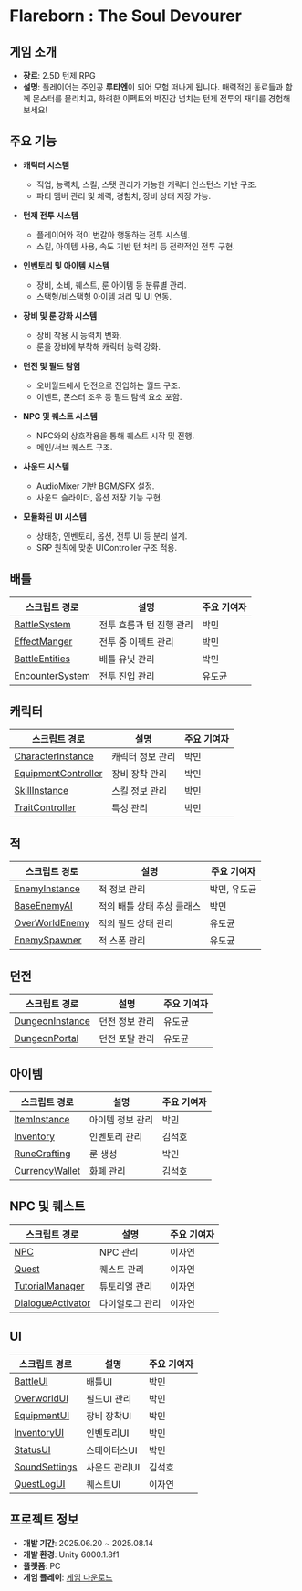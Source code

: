 # Flareborn : The Soul Devourer

## 게임 소개

- **장르**: 2.5D 턴제 RPG
- **설명**: 플레이어는 주인공 **루티엔**이 되어 모험 떠나게 됩니다. 매력적인 동료들과 함께 몬스터를 물리치고, 화려한 이펙트와 박진감 넘치는 턴제 전투의 재미를 경험해보세요!

## 주요 기능

- **캐릭터 시스템**
  - 직업, 능력치, 스킬, 스탯 관리가 가능한 캐릭터 인스턴스 기반 구조.
  - 파티 멤버 관리 및 체력, 경험치, 장비 상태 저장 가능.

- **턴제 전투 시스템**
  - 플레이어와 적이 번갈아 행동하는 전투 시스템.
  - 스킬, 아이템 사용, 속도 기반 턴 처리 등 전략적인 전투 구현.

- **인벤토리 및 아이템 시스템**
  - 장비, 소비, 퀘스트, 룬 아이템 등 분류별 관리.
  - 스택형/비스택형 아이템 처리 및 UI 연동.

- **장비 및 룬 강화 시스템**
  - 장비 착용 시 능력치 변화.
  - 룬을 장비에 부착해 캐릭터 능력 강화.

- **던전 및 필드 탐험**
  - 오버월드에서 던전으로 진입하는 월드 구조.
  - 이벤트, 몬스터 조우 등 필드 탐색 요소 포함.

- **NPC 및 퀘스트 시스템**
  - NPC와의 상호작용을 통해 퀘스트 시작 및 진행.
  - 메인/서브 퀘스트 구조.

- **사운드 시스템**
  - AudioMixer 기반 BGM/SFX 설정.
  - 사운드 슬라이더, 옵션 저장 기능 구현.

- **모듈화된 UI 시스템**
  - 상태창, 인벤토리, 옵션, 전투 UI 등 분리 설계.
  - SRP 원칙에 맞춘 UIController 구조 적용.


## 배틀

| 스크립트 경로                                                                                                                                     | 설명                 | 주요 기여자 |
| ------------------------------------------------------------------------------------------------------------------------------------------- | ------------------ | ------ |
| [BattleSystem](https://github.com/pm2979/Flareborn_Code/blob/main/Battle/BattleSystem.cs)         | 전투 흐름과 턴 진행 관리     | 박민     |
| [EffectManger](https://github.com/pm2979/Flareborn_Code/blob/main/Battle/BattleEffect/EffectManger.cs)             | 전투 중 이펙트 관리       | 박민    |
| [BattleEntities](https://github.com/pm2979/Flareborn_Code/blob/main/Battle/Entities/BattleEntities.cs)   | 배틀 유닛 관리 | 박민   |
| [EncounterSystem](https://github.com/pm2979/Flareborn_Code/blob/main/Battle/EncounterSystem.cs)                         | 전투 진입 관리       | 유도균    |

## 캐릭터

| 스크립트 경로                                                                                                                                     | 설명                 | 주요 기여자 |
| ------------------------------------------------------------------------------------------------------------------------------------------- | ------------------ | ------ |
| [CharacterInstance](https://github.com/pm2979/Flareborn_Code/blob/main/Character/CharacterInstance.cs)         | 캐릭터 정보 관리     | 박민     |
| [EquipmentController](https://github.com/pm2979/Flareborn_Code/blob/main/Character/Equip/EquipmentController.cs)             | 장비 장착 관리       | 박민    |
| [SkillInstance](https://github.com/pm2979/Flareborn_Code/blob/main/Character/Skill/SkillInstance.cs)   | 스킬 정보 관리 | 박민    |
| [TraitController](https://github.com/pm2979/Flareborn_Code/blob/main/Character/Traits/TraitController.cs) | 특성 관리       | 박민     |

## 적

| 스크립트 경로                                                                                                                                     | 설명                 | 주요 기여자 |
| ------------------------------------------------------------------------------------------------------------------------------------------- | ------------------ | ------ |
| [EnemyInstance](https://github.com/pm2979/Flareborn_Code/blob/main/Enemy/EnemyInstance.cs)   | 적 정보 관리 | 박민, 유도균   |
| [BaseEnemyAI](https://github.com/pm2979/Flareborn_Code/blob/main/Enemy/Battle/EnemyAI/BaseEnemyAI.cs)         | 적의 배틀 상태 추상 클래스     | 박민     |
| [OverWorldEnemy](https://github.com/pm2979/Flareborn_Code/blob/main/Enemy/OverWorld/OverWorldEnemy.cs)             | 적의 필드 상태 관리       | 유도균    |
| [EnemySpawner](https://github.com/pm2979/Flareborn_Code/blob/main/Enemy/EnemySpawner.cs)             | 적 스폰 관리       | 유도균    |

## 던전

| 스크립트 경로                                                                                                                                     | 설명                 | 주요 기여자 |
| ------------------------------------------------------------------------------------------------------------------------------------------- | ------------------ | ------ |
| [DungeonInstance](https://github.com/pm2979/Flareborn_Code/blob/main/Dungeon/DungeonInstance.cs)         | 던전 정보 관리     | 유도균     |
| [DungeonPortal](https://github.com/pm2979/Flareborn_Code/blob/main/Dungeon/DungeonPortal.cs)             | 던전 포탈 관리       | 유도균    |

## 아이템

| 스크립트 경로                                                                                                                                     | 설명                 | 주요 기여자 |
| ------------------------------------------------------------------------------------------------------------------------------------------- | ------------------ | ------ |
| [ItemInstance](https://github.com/pm2979/Flareborn_Code/blob/main/Item/ItemInstance.cs)         | 아이템 정보 관리     | 박민     |
| [Inventory](https://github.com/pm2979/Flareborn_Code/blob/main/Item/Inventory/Inventory.cs)             | 인벤토리 관리       | 김석호    |
| [RuneCrafting](https://github.com/pm2979/Flareborn_Code/blob/main/Item/Rune/RuneCrafting.cs)   | 룬 생성 | 박민    |
| [CurrencyWallet](https://github.com/pm2979/Flareborn_Code/blob/main/Item/Wallet/CurrencyWallet.cs) | 화폐 관리       | 김석호     |

## NPC 및 퀘스트

| 스크립트 경로                                                                                                                                     | 설명                 | 주요 기여자 |
| ------------------------------------------------------------------------------------------------------------------------------------------- | ------------------ | ------ |
| [NPC](https://github.com/pm2979/Flareborn_Code/blob/main/Overworld/NPC/NPC.cs)         | NPC 관리     | 이자연     |
| [Quest](https://github.com/pm2979/Flareborn_Code/blob/main/Overworld/QuestSystem/Quest.cs)             | 퀘스트 관리       | 이자연    |
| [TutorialManager](https://github.com/pm2979/Flareborn_Code/blob/main/Overworld/QuestSystem/Tutorial/TutorialManager.cs)   | 튜토리얼 관리 | 이자연    |
| [DialogueActivator](https://github.com/pm2979/Flareborn_Code/blob/main/Overworld/DialogueSystem/DialogueActivator.cs) | 다이얼로그 관리        | 이자연     |

## UI

| 스크립트 경로                                                                                                                                     | 설명                 | 주요 기여자 |
| ------------------------------------------------------------------------------------------------------------------------------------------- | ------------------ | ------ |
| [BattleUI](https://github.com/pm2979/Flareborn_Code/blob/main/UI/BattleUI.cs)         | 배틀UI     | 박민     |
| [OverworldUI](https://github.com/pm2979/Flareborn_Code/blob/main/UI/OverworldUI.cs)             | 필드UI 관리       | 박민    |
| [EquipmentUI](https://github.com/pm2979/Flareborn_Code/blob/main/UI/EquipmentUI/EquipmentUI.cs)   | 장비 장착UI | 박민    |
| [InventoryUI](https://github.com/pm2979/Flareborn_Code/blob/main/UI/Inventory/InventoryUI.cs) | 인벤토리UI       | 박민     |
| [StatusUI](https://github.com/pm2979/Flareborn_Code/blob/main/UI/StatUI/StatusUI.cs)                         | 스테이터스UI      | 박민    |
| [SoundSettings](https://github.com/pm2979/Flareborn_Code/blob/main/UI/SoundOptionUI/SoundSettings.cs)         | 사운드 관리UI        | 김석호    |
| [QuestLogUI](https://github.com/pm2979/Flareborn_Code/blob/main/UI/QuestUI/QuestLogUI.cs)                         | 퀘스트UI        | 이자연     |


## 프로젝트 정보

* **개발 기간**: 2025.06.20 ~ 2025.08.14
* **개발 환경**: Unity 6000.1.8f1
* **플랫폼**: PC
* **게임 플레이**: [게임 다운로드](https://drive.google.com/file/d/17VHNLu1sp28Al4S3X_OFdt4t-0lplQVy/view)
